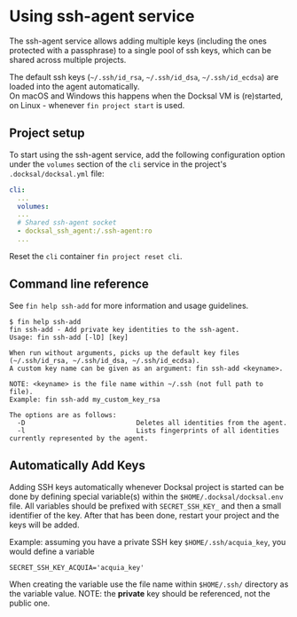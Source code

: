 # Using ssh-agent service

The ssh-agent service allows adding multiple keys (including the ones protected with a passphrase) to a single pool of 
ssh keys, which can be shared across multiple projects.

The default ssh keys (`~/.ssh/id_rsa`, `~/.ssh/id_dsa`, `~/.ssh/id_ecdsa`) are loaded into the agent automatically.  
On macOS and Windows this happens when the Docksal VM is (re)started, on Linux - whenever `fin project start` is used.


## Project setup

To start using the ssh-agent service, add the following configuration option under the `volumes` section 
of the `cli` service in the project's `.docksal/docksal.yml` file:

```yaml
cli:
  ...
  volumes:
  ...
  # Shared ssh-agent socket
  - docksal_ssh_agent:/.ssh-agent:ro
  ...
```

Reset the `cli` container `fin project reset cli`.


## Command line reference

See `fin help ssh-add` for more information and usage guidelines.

```
$ fin help ssh-add
fin ssh-add - Add private key identities to the ssh-agent.
Usage: fin ssh-add [-lD] [key]

When run without arguments, picks up the default key files (~/.ssh/id_rsa, ~/.ssh/id_dsa, ~/.ssh/id_ecdsa).
A custom key name can be given as an argument: fin ssh-add <keyname>.

NOTE: <keyname> is the file name within ~/.ssh (not full path to file).
Example: fin ssh-add my_custom_key_rsa

The options are as follows:
  -D                            Deletes all identities from the agent.
  -l                            Lists fingerprints of all identities currently represented by the agent.
```

## Automatically Add Keys

Adding SSH keys automatically whenever Docksal project is started can be done by defining special variable(s) within
the `$HOME/.docksal/docksal.env` file. All variables should be prefixed with `SECRET_SSH_KEY_` and then a small
identifier of the key. After that has been done, restart your project and the keys will be added.

Example: assuming you have a private SSH key `$HOME/.ssh/acquia_key`, you would define a variable

```
SECRET_SSH_KEY_ACQUIA='acquia_key'
```

When creating the variable use the file name within `$HOME/.ssh/` directory as the variable value. NOTE: the **private** key should be referenced, not the public one.
